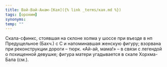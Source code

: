 ```yaml
---
title: Вай-Вай-Анам-[Кая]({% link _terms/кая.md %})
tags: [ороним]
synonyms:
temp: ""
---
```


Скала-сфинкс, стоявшая на склоне холма у шоссе при въезде в нп Предущельное
(Бахч.) с С и напоминавшая женскую фигуру; взорвана при реконструкции дороги –
тюрк. «Ай-ай, мама!» – в связи с легендой о похищенной девушке; фигура матери
угадывается в скале Хорхма-Бала (см.).
